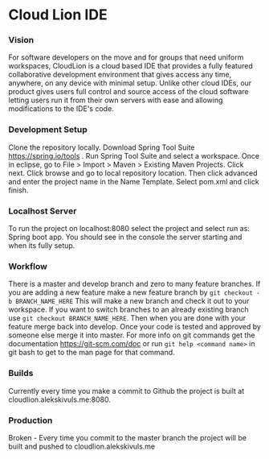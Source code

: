 Cloud Lion IDE
==============
### Vision ###
For software developers on the move and for groups that need uniform workspaces, CloudLion is a cloud based IDE that provides a fully featured collaborative development environment that gives access any time, anywhere, on any device with minimal setup. Unlike other cloud IDEs, our product gives users full control and source access of the cloud software letting users run it from their own servers with ease and allowing modifications to the IDE's code.

### Development Setup ###
Clone the repository locally.
Download Spring Tool Suite https://spring.io/tools
. Run Spring Tool Suite and select a workspace.
Once in eclipse, go to File > Import > Maven > Existing Maven Projects.
Click next. Click browse and go to local repository location.
Then click advanced and enter the project name in the Name Template.
Select pom.xml and click finish.

### Localhost Server ###
To run the project on localhost:8080 select the project and select run as: Spring boot app. You should see in the console the server starting and when its fully setup.

### Workflow ###
There is a master and develop branch and zero to many feature branches. If you are adding a new feature make a new feature branch by `git checkout -b BRANCH_NAME_HERE` This will make a new branch and check it out to your workspace. 
If you want to switch branches to an already existing branch use `git checkout BRANCH_NAME_HERE`. Then when you are done with your feature merge back into develop. Once your code is tested and approved by someone else merge it into master. 
For more info on git commands get the documentation https://git-scm.com/doc or run `git help <command name>` in git bash to get to the man page for that command.

### Builds ###
Currently every time you make a commit to Github the project is built at cloudlion.alekskivuls.me:8080.

### Production ###
Broken - Every time you commit to the master branch the project will be built and pushed to cloudlion.alekskivuls.me
